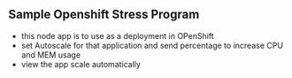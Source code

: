 ## Sample Openshift Stress Program

- this node app is to use as a deployment in OPenShift 
- set Autoscale for that application and send percentage to increase CPU and MEM usage 
- view the app scale automatically 